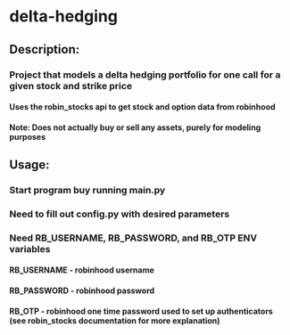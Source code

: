 # delta-hedging

## Description:
### Project that models a delta hedging portfolio for one call for a given stock and strike price
#### Uses the robin_stocks api to get stock and option data from robinhood
#### Note: Does not actually buy or sell any assets, purely for modeling purposes

## Usage:
### Start program buy running main.py
### Need to fill out config.py with desired parameters
### Need RB_USERNAME, RB_PASSWORD, and RB_OTP ENV variables
#### RB_USERNAME - robinhood username
#### RB_PASSWORD - robinhood password
#### RB_OTP - robinhood one time password used to set up authenticators (see robin_stocks documentation for more explanation)
